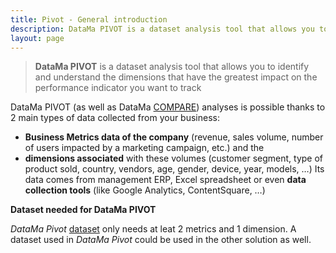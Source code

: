 ```yaml
---
title: Pivot - General introduction
description: DataMa PIVOT is a dataset analysis tool that allows you to identify and understand the dimensions that have the greatest impact on the performance indicator you want to track.
layout: page
---
```


> **DataMa PIVOT** is a dataset analysis tool that allows you to identify and understand the dimensions that have the greatest impact on the performance indicator you want to track

DataMa PIVOT (as well as DataMa [COMPARE]({{site.url}}/{{site.baseurl}}/core_app/new/compare/compare.html)) analyses is possible thanks to 2 main types of data collected from your business:

* **Business Metrics data of the company** (revenue, sales volume, number of users impacted by a marketing campaign, etc.) and the
* **dimensions associated** with these volumes (customer segment, type of product sold, country, vendors, age, gender, device, year, models, …)
Its data comes from management ERP, Excel spreadsheet or even **data collection tools** (like Google Analytics, ContentSquare, …)



**Dataset needed for DataMa PIVOT** 

<i>DataMa Pivot</i> [dataset]({{site.url}}/{{site.baseurl}}/core_app/new/prep/dataset.html) only needs at leat 2 metrics and 1 dimension. A dataset used in <i>DataMa Pivot</i> could be used in the other solution as well. 
